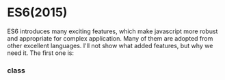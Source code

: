 # ES6(2015)

ES6 introduces many exciting features, which make javascript more robust and appropriate for complex application. Many of them are adopted from other excellent languages. I'll not show what added features, but why we need it. The first one is:

### class